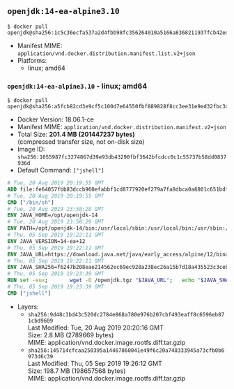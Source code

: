 ## `openjdk:14-ea-alpine3.10`

```console
$ docker pull openjdk@sha256:1c5c36ecfa537a2d4fbb98fc356264010a5166a8368211937fcb42ed16bcf50f
```

-	Manifest MIME: `application/vnd.docker.distribution.manifest.list.v2+json`
-	Platforms:
	-	linux; amd64

### `openjdk:14-ea-alpine3.10` - linux; amd64

```console
$ docker pull openjdk@sha256:a5fcb82cd3e9cf5c100d7e64550fbf889828f8cc3ee31e9ed32fbc34f39efae2
```

-	Docker Version: 18.06.1-ce
-	Manifest MIME: `application/vnd.docker.distribution.manifest.v2+json`
-	Total Size: **201.4 MB (201447237 bytes)**  
	(compressed transfer size, not on-disk size)
-	Image ID: `sha256:1055987fc3274867d39e93db43290fbf3642bfcdcc0c1c55737b58dd0837936d`
-	Default Command: `["jshell"]`

```dockerfile
# Tue, 20 Aug 2019 20:19:55 GMT
ADD file:fe64057fbb83dccb960efabbf1cd8777920ef279a7fa8dbca0a8801c651bdf7c in / 
# Tue, 20 Aug 2019 20:19:55 GMT
CMD ["/bin/sh"]
# Tue, 20 Aug 2019 23:58:28 GMT
ENV JAVA_HOME=/opt/openjdk-14
# Tue, 20 Aug 2019 23:58:29 GMT
ENV PATH=/opt/openjdk-14/bin:/usr/local/sbin:/usr/local/bin:/usr/sbin:/usr/bin:/sbin:/bin
# Thu, 05 Sep 2019 19:22:11 GMT
ENV JAVA_VERSION=14-ea+12
# Thu, 05 Sep 2019 19:22:11 GMT
ENV JAVA_URL=https://download.java.net/java/early_access/alpine/12/binaries/openjdk-14-ea+12_linux-x64-musl_bin.tar.gz
# Thu, 05 Sep 2019 19:22:11 GMT
ENV JAVA_SHA256=f6247b208eae214562ec69ec928a238ec26a15b7d18a435523c3ceb3f3f18a7c
# Thu, 05 Sep 2019 19:23:39 GMT
RUN set -eux; 		wget -O /openjdk.tgz "$JAVA_URL"; 	echo "$JAVA_SHA256 */openjdk.tgz" | sha256sum -c -; 	mkdir -p "$JAVA_HOME"; 	tar --extract --file /openjdk.tgz --directory "$JAVA_HOME" --strip-components 1; 	rm /openjdk.tgz; 		java -Xshare:dump; 		java --version; 	javac --version
# Thu, 05 Sep 2019 19:23:39 GMT
CMD ["jshell"]
```

-	Layers:
	-	`sha256:9d48c3bd43c520dc2784e868a780e976b207cbf493eaff8c6596eb871cbd9609`  
		Last Modified: Tue, 20 Aug 2019 20:20:16 GMT  
		Size: 2.8 MB (2789669 bytes)  
		MIME: application/vnd.docker.image.rootfs.diff.tar.gzip
	-	`sha256:145714cfcaa250395a14467860041e49f6c20a748333945a73cfb0b6973d6c39`  
		Last Modified: Thu, 05 Sep 2019 19:26:12 GMT  
		Size: 198.7 MB (198657568 bytes)  
		MIME: application/vnd.docker.image.rootfs.diff.tar.gzip
